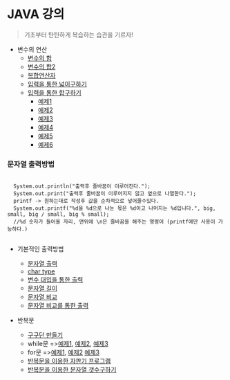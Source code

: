 # JAVA 강의
>기초부터 탄탄하게
>복습하는 습관을 기르자!

* 변수의 연산
  - [변수의 합](0518/Add.java)
  - [변수의 합2](0518/Add2.java)
  - [복합연산자](0519/InDec.java)
  - [입력을 통한 넓이구하기](0518/CircleArea.java)
  - [입력을 통한 합구하기](0519/prc4.java)
    + [예제1](0518/Ex.java)
    + [예제2](0518/Ex1.java)
    + [예제3](0518/Ex2.java)
    + [예제4](0518/Ex3.java)
    + [예제5](0518/Ex5.java)
    + [예제6](0518/Ex6.java)


### 문자열 출력방법

  <pre><code>
  System.out.println("출력후 줄바꿈이 이루어진다.");
  System.out.print("출력후 줄바꿈이 이루어지지 않고 옆으로 나열한다.");
  printf -> 원하는대로 작성후 값을 순차적으로 넣어줄수있다.
  System.out.printf("%d을 %d으로 나눈 몫은 %d이고 나머지는 %d입니다.", big, small, big / small, big % small);
  //%d 숫자가 들어올 자리, 맨위에 \n은 줄바꿈을 해주는 명령어 (printf에만 사용이 가능하다.)
  </code></pre>

* 기본적인 출력방법
  - [문자열 출력](0518/Hello.java)
  - [char type](0519/CharType.java)
  - [변수 대입을 통한 출력](0520/TestString.java)
  - [문자열 길이](0520/TestString2.java)
  - [문자열 비교](0520/StringEquals.java)
  - [문자열 비교를 통한 출력](0520/Umbrella.java)

* 반복문
  - [구구단 만들기](0523/Gugudan2.java)
  - while문 =>[예제1](0523/Loop1.java), [예제2](0523/Loop2.java), [예제3](0523/Loop3.java)
  - for문 =>[예제1](0523/LoopFor1.java), [예제2](0523/LoopFor2.java) [예제3](0523/Sum.java)
  - [반복문을 이용한 자판기 프로그램](0523/ex4.java)
  - [반복문을 이용한 문자열 갯수구하기](0523/ex6.java)



